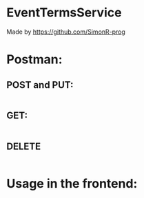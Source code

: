 # EventTermsService

Made by https://github.com/SimonR-prog

# Postman:

## POST and PUT: 


```json


```


## GET:


```json
```

## DELETE


```json
```

# Usage in the frontend:
